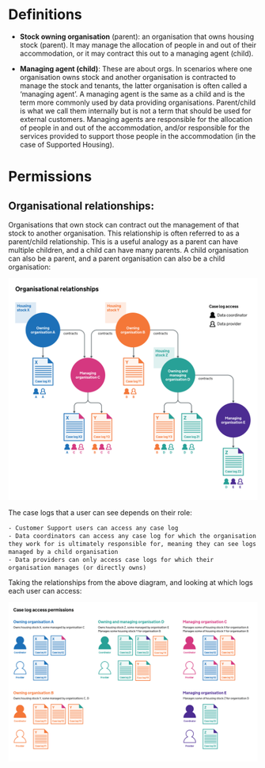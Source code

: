 # Definitions

- **Stock owning organisation** (parent): an organisation that owns housing stock (parent). It may manage the allocation of people in and out of their accommodation, or it may contract this out to a managing agent (child).

- **Managing agent (child)**: These are about orgs. In scenarios where one organisation owns stock and another organisation is contracted to manage the stock and tenants, the latter organisation is often called a ‘managing agent’. A managing agent is the same as a child and is the term more commonly used by data providing organisations. Parent/child is what we call them internally but is not a term that should be used for external customers. Managing agents are responsible for the allocation of people in and out of the accommodation, and/or responsible for the services provided to support those people in the accommodation (in the case of Supported Housing).

# Permissions

## Organisational relationships:

Organisations that own stock can contract out the management of that stock to another organisation. This relationship is often referred to as a parent/child relationship. This is a useful analogy as a parent can have multiple children, and a child can have many parents. A child organisation can also be a parent, and a parent organisation can also be a child organisation:

![Organisational relationships](docs/images/organisational_relationships.png)

The case logs that a user can see depends on their role:

    - Customer Support users can access any case log
    - Data coordinators can access any case log for which the organisation they work for is ultimately responsible for, meaning they can see logs managed by a child organisation
    - Data providers can only access case logs for which their organisation manages (or directly owns)

Taking the relationships from the above diagram, and looking at which logs each user can access:

![User log access permissions](docs/images/user_log_permissions.png)
